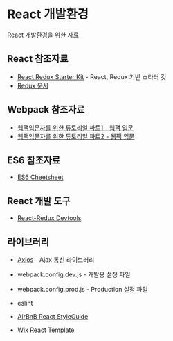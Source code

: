 # React 개발환경
React 개발환경을 위한 자료


## React 참조자료
- [React Redux Starter Kit](https://github.com/davezuko/react-redux-starter-kit) - React, Redux 기반 스타터 킷
- [Redux 문서](https://dobbit.github.io/redux/)

## Webpack 참조자료
- [웹팩입문자를 위한 튜토리얼 파트1 - 웹팩 입문](https://github.com/AriaFallah/WebpackTutorial/tree/master/ko-arahansa/part1)
- [웹팩입문자를 위한 튜토리얼 파트2 - 웹팩 입문](https://github.com/AriaFallah/WebpackTutorial/tree/master/ko-arahansa/part2)

## ES6 참조자료
- [ES6 Cheetsheet](https://github.com/DrkSephy/es6-cheatsheet/blob/master/README_ko.md)

## React 개발 도구
- [React-Redux Devtools](https://chrome.google.com/webstore/detail/redux-devtools/lmhkpmbekcpmknklioeibfkpmmfibljd)
## 라이브러리
- [Axios](https://github.com/mzabriskie/axios) - Ajax 통신 라이브러리

- webpack.config.dev.js - 개발용 설정 파일
- webpack.config.prod.js - Production 설정 파일
- eslint
- [AirBnB React StyleGuide](https://github.com/airbnb/javascript/tree/master/react)
- [Wix React Template](https://github.com/wix/react-templates)